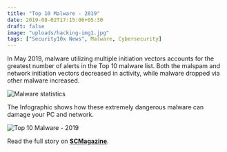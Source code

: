 ```yaml
---
title: "Top 10 Malware - 2019"
date: 2019-08-02T17:15:06+05:30
draft: false
image: "uploads/hacking-img1.jpg"
tags: ["Security10x News", Malware, Cybersecurity]
---
```


In May 2019, malware utilizing multiple initiation vectors accounts for the greatest number of alerts in the Top 10 malware list. Both the malspam and network initiation vectors decreased in activity, while malware dropped via other malware increased.


![Malware statistics](https://security10x.com/uploads/malware-breakdown.png)

The Infographic shows how these extremely dangerous malware can damage your PC and network.

![Top 10 Malware - 2019](https://security10x.com/uploads/malware_list.png)

Read the full story on **[SCMagazine](https://www.scmagazine.com/home/security-news/vulnerabilities/flaw-allows-attackers-to-alter-media-files-sent-via-whatsapp-telegram-say-researchers/)**.